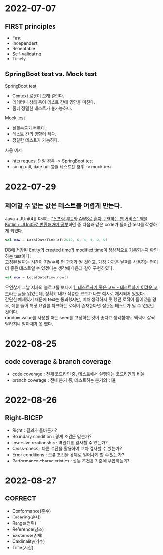 # 2022-07-07
## FIRST principles
- Fast
- Independent
- Repeatable
- Self-validating
- Timely

## SpringBoot test vs. Mock test
SpringBoot test
- Context 로딩이 오래 걸린다.  
- 데이터나 상태 등이 테스트 간에 영향을 미친다.  
- 좀더 정밀한 테스트가 불가능하다.  

Mock test
- 실행속도가 빠르다.  
- 테스트 간의 영향이 적다.  
- 정밀한 테스트가 가능하다.  

사용 예시  
- http request 던질 경우 -> SpringBoot test  
- string util, date util 등을 테스트할 경우 -> mock test

# 2022-07-29
## 제어할 수 없는 값은 테스트를 어렵게 만든다.
Java + JUnit4를 다루는 ["스프링 부트와 AWS로 혼자 구현하는 웹 서비스" 책을 Kotlin + JUnit5로 변환해가며 공부](https://github.com/wafflejuice/web-service-tutorial-in-kotlin.git)하던 중 다음과 같은 code가 들어간 test를 작성하게 되었다.

```kotlin
val now = LocalDateTime.of(2019, 6, 4, 0, 0, 0)
```

DB에 저장된 Entity의 created time과 modified time이 정상적으로 기록되는지 확인하는 test이다.  
고정된 날짜는 시간이 지날수록 먼 과거가 될 것이고, 가장 가까운 날짜를 사용하는 편이 더 좋은 테스트일 수 있겠다는 생각에 다음과 같이 구현하였다.

```kotlin
val now = LocalDateTime.now()
```

우연찮게 그날 저자의 블로그를 보다가 [1. 테스트하기 좋은 코드 - 테스트하기 어려운 코드](https://jojoldu.tistory.com/674)라는 글을 읽었는데, 정확히 내가 작성한 코드가 나쁜 예시로 제시되어 있었다.  
간단한 예제였기 때문에 test는 통과했지만, 미처 생각하지 못 했던 로직이 들어있을 경우, 예를 들어 특정 요일를 체크하는 로직이 존재한다면 잘못된 테스트가 될 수 있었던 것이다.  
random value를 사용할 때는 seed를 고정하는 것이 좋다고 생각함에도 맥락이 살짝 달라지니 알아채지 못 했다.

# 2022-08-25
## code coverage & branch coverage
- code coverage : 전체 코드라인 중, 테스트에서 실행되는 코드라인의 비율
- branch coverage : 전체 분기 중, 테스트하는 분기의 비율

# 2022-08-26
## Right-BICEP
- Right : 결과가 올바른가?
- Boundary condition : 경계 조건은 맞는가?
- Inversive relationship : 역관계를 검사할 수 있는가?
- Cross-check : 다른 수단을 활용하여 교차 검사할 수 있는가?
- Error conditions : 오류 조건을 강제로 일어나게 할 수 있는가?
- Performance characteristics : 성능 조건은 기준에 부합하는가?

# 2022-08-27
## CORRECT
- Conformance(준수)
- Ordering(순서)
- Range(범위)
- Reference(참조)
- Existence(존재)
- Cardinality(기수)
- Time(시간)
